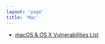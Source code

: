 ```yaml
---
layout: 'page'
title: 'Mac'
---
```


- [macOS & OS X Vulnerabilities List](https://papers.put.as/macosx/macosx/)
